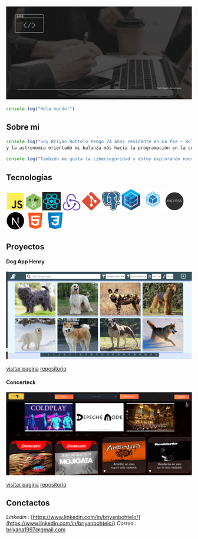 ![Texto alternativo](./src/headerbriyan.gif)
```javascript
console.log("Hola mundo!")
```
## Sobre mi
```javascript
console.log("Soy Briyan Bohtelo tengo 24 años residente en La Paz – Bolivia soy un apasionado por la programación 
y la astronomía orientado mi balanza más hacia la programación en la cual decidí convertirme en Full-Stack developer.")
```
```javascript
console.log("También me gusta la ciberseguridad y estoy explorando nuevos horizontes en la web 3.0 y tecnologías relacionadas.")
```
## Tecnologías
<img src="./src/javascript.png" alt="javascript" width="50" heigth="50" /> <img src="./src/node.jpg" alt="node" width="40" heigth="40" /> <img src="./src/react.png" alt="react" width="50" heigth="50" /> <img src="./src/redux.png" alt="redux" width="50" heigth="50" /> <img src="./src/git.png" alt="git" width="50" heigth="50" /> <img src="./src/postgres.png" alt="postgres" width="50" heigth="50" /> <img src="./src/sequelize.png" alt="sequelize" width="50" heigth="50" /> <img src="./src/webpack.png" alt="webpack" width="60" heigth="60" /> <img src="./src/express.png" alt="express" width="50" heigth="50" /> <img src="./src/next.png" alt="next" width="50" heigth="50" /> <img src="./src/html.png" alt="html" width="50" heigth="50" /> <img src="./src/css.png" alt="css" width="50" heigth="50" />
## Proyectos

#### Dog App Henry
<img src="./src/PI.png" alt="javascript" width="700" heigth="470"/>

[visitar pagina](https://dogs-app-br.vercel.app/)
[repositorio](https://github.com/BriyanXD/PI-Dogs)

#### Concerteck
<img src="./src/PF.png" alt="javascript" width="700" heigth="470"/>

[visitar pagina](https://concer-teck-front-end.vercel.app/)
[repositorio](https://github.com/BriyanXD/concerTeck)
## Conctactos
*Linkedin* : [https://www.linkedin.com/in/briyanbohtelo/](https://www.linkedin.com/in/briyanbohtelo/)
*Correo* : [briyana1997@gmail.com](briyana1997@gmial.com)


